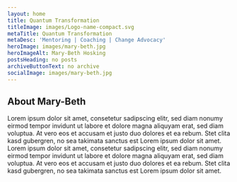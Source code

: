 ```yaml
---
layout: home
title: Quantum Transformation
titleImage: images/Logo-name-compact.svg
metaTitle: Quantum Transformation
metaDesc: 'Mentoring | Coaching | Change Advocacy'
heroImage: images/mary-beth.jpg
heroImageAlt: Mary-Beth Hosking
postsHeading: no posts
archiveButtonText: no archive
socialImage: images/mary-beth.jpg
---
```

## About Mary-Beth

Lorem ipsum dolor sit amet, consetetur sadipscing elitr, sed diam nonumy eirmod tempor invidunt ut labore et dolore magna aliquyam erat, sed diam voluptua. At vero eos et accusam et justo duo dolores et ea rebum. Stet clita kasd gubergren, no sea takimata sanctus est Lorem ipsum dolor sit amet. Lorem ipsum dolor sit amet, consetetur sadipscing elitr, sed diam nonumy eirmod tempor invidunt ut labore et dolore magna aliquyam erat, sed diam voluptua. At vero eos et accusam et justo duo dolores et ea rebum. Stet clita kasd gubergren, no sea takimata sanctus est Lorem ipsum dolor sit amet.